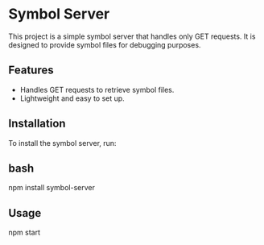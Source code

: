 # Symbol Server

This project is a simple symbol server that handles only GET requests. It is designed to provide symbol files for debugging purposes.

## Features

- Handles GET requests to retrieve symbol files.
- Lightweight and easy to set up.

## Installation

To install the symbol server, run:

## bash

npm install symbol-server

## Usage

npm start
